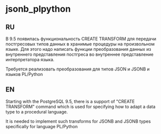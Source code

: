 # jsonb_plpython

## RU
В 9.5 появилась функциональность CREATE TRANSFORM для передачи постгресовых типов данных в хранимые процедуры на произвольном языке. 
Для этого надо написать функции преобразования данных из внутреннего представления постгреса во внутреннее представление 
интерпретатора языка.

Требуется реализовать преобразования для типов JSON и JSONB и языков PL/Python

## EN
Starting with the PostgreSQL 9.5, there is a support of "CREATE TRANSFORM" command which is used for specifying how to adapt a data type to
a procedural language.

It is needed to implement such transforms for JSONB and JSONB types specifically for language PL/Python
